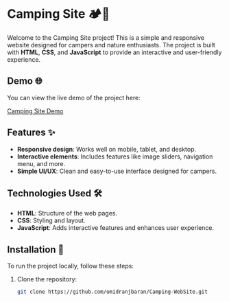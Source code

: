# Camping Site 🏕️🌲

Welcome to the Camping Site project! This is a simple and responsive website designed for campers and nature enthusiasts. The project is built with **HTML**, **CSS**, and **JavaScript** to provide an interactive and user-friendly experience.

## Demo 🌐

You can view the live demo of the project here:

[Camping Site Demo](<https://omidranjbaran.github.io./Camping-WebSite>)

## Features ✨

- **Responsive design**: Works well on mobile, tablet, and desktop.
- **Interactive elements**: Includes features like image sliders, navigation menu, and more.
- **Simple UI/UX**: Clean and easy-to-use interface designed for campers.

## Technologies Used 🛠️

- **HTML**: Structure of the web pages.
- **CSS**: Styling and layout.
- **JavaScript**: Adds interactive features and enhances user experience.

## Installation 🚀

To run the project locally, follow these steps:

1. Clone the repository:
   ```bash
   git clone https://github.com/omidranjbaran/Camping-WebSite.git
